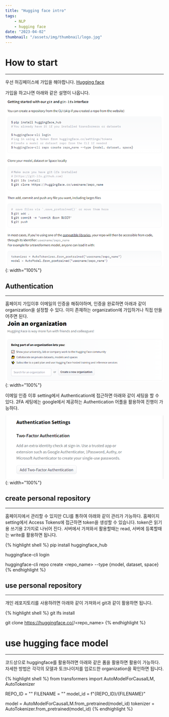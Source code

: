 ```yaml
---
title: "Hugging face intro"
tags:
    - NLP
    - hugging face
date: "2023-04-02"
thumbnail: "/assets/img/thumbnail/logo.jpg"
---
```


# How to start
---
우선 허깅페이스에 가입을 해야합니다.
[Hugging face](https://huggingface.co/)

가입을 하고나면 아래와 같은 설명이 나옵니다.
![hugging face info](/assets/img/ai/nlp/hugging_face/hugging_face.PNG){: width="100%"}

## Authentication
---
홈페이지 가입이후 이메일의 인증을 해줘야하며, 인증을 완료하면 아래과 같이 organization을 설정할 수 있다. 이미 존재하는 organization에 가입하거나 직접 만들어주면 된다.
![hugging face info](/assets/img/ai/nlp/hugging_face/hugging_face1.PNG){: width="100%"}

이메일 인증 이후 setting에서 Authentication에 접근하면 아래와 같이 세팅을 할 수 있다. 2FA 세팅에는 google에서 제공하는 Authentication 어플을 활용하여 진행이 가능하다. 

![hugging face info](/assets/img/ai/nlp/hugging_face/hugging_face2.PNG){: width="100%"}

## create personal repository
---
홈페이지에서 관리할 수 있지만 CLI를 통하여 아래와 같이 관리가 가능하다. 홈페이지 setting에서 Access Tokens에 접근하면 token을 생성할 수 있습니다. token은 읽기용 쓰기용 2가지로 나뉘어 진다. 서버에서 가져와서 활용할때는 read, 서버에 등록할때는 write를 활용하면 됩니다.

{% highlight shell %}
pip install huggingface_hub

huggingface-cli login

huggingface-cli repo create <repo_name> --type {model, dataset, space}
{% endhighlight %}

## use personal repository
---
개인 레포지토리를 사용하려면 아래와 같이 가져와서 git과 같이 활용하면 됩니다.

{% highlight shell %}
git lfs install

git clone https://huggingface.co/<username>/<repo_name>
{% endhighlight %}

# use hugging face model
---
코드상으로 huggingface를 활용하려면 아래와 같은 폼을 활용하면 활용이 가능하다. 자세한 방법은 각각의 모델과 토크나이저를 업로드한 organization을 확인하면 됩니다.

{% highlight shell %}
from transformers import AutoModelForCausalLM, AutoTokenizer

REPO_ID = ""
FILENAME = ""
model_id = f"{REPO_ID}/{FILENAME}"

model = AutoModelForCausalLM.from_pretrained(model_id)
tokenizer = AutoTokenizer.from_pretrained(model_id)
{% endhighlight %}



